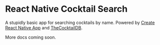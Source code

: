# React Native Cocktail Search
A stupidly basic app for searching cocktails by name. Powered by [Create React Native App](https://github.com/react-community/create-react-native-app) and [TheCocktailDB](http://www.thecocktaildb.com/).

More docs coming soon.

